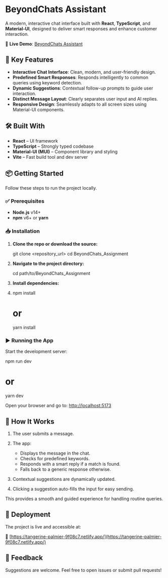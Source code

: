 

# BeyondChats Assistant

A modern, interactive chat interface built with **React**, **TypeScript**, and **Material-UI**, designed to deliver smart responses and enhance customer interaction.

🔗 **Live Demo**: [BeyondChats Assistant](https://tangerine-palmier-9f08c7.netlify.app/)


## 🚀 Key Features

* **Interactive Chat Interface**: Clean, modern, and user-friendly design.
* **Predefined Smart Responses**: Responds intelligently to common queries using keyword detection.
* **Dynamic Suggestions**: Contextual follow-up prompts to guide user interaction.
* **Distinct Message Layout**: Clearly separates user input and AI replies.
* **Responsive Design**: Seamlessly adapts to all screen sizes using Material-UI components.


## 🛠️ Built With

* **React** – UI framework
* **TypeScript** – Strongly typed codebase
* **Material-UI (MUI)** – Component library and styling
* **Vite** – Fast build tool and dev server


## 📦 Getting Started

Follow these steps to run the project locally.

### ✅ Prerequisites

* **Node.js** v14+
* **npm** v6+ or **yarn**

### 📥 Installation

1. **Clone the repo or download the source:**

   git clone <repository_url>
   cd BeyondChats_Assignment

2. **Navigate to the project directory:**

   cd path/to/BeyondChats_Assignment

3. **Install dependencies:**
4. 
   npm install
   # or
   yarn install

### ▶️ Running the App

Start the development server:

npm run dev
# or
yarn dev


Open your browser and go to: [http://localhost:5173](http://localhost:5173)


## 🧠 How It Works

1. The user submits a message.
2. The app:

   * Displays the message in the chat.
   * Checks for predefined keywords.
   * Responds with a smart reply if a match is found.
   * Falls back to a generic response otherwise.
3. Contextual suggestions are dynamically updated.
4. Clicking a suggestion auto-fills the input for easy sending.

This provides a smooth and guided experience for handling routine queries.


## 📡 Deployment

The project is live and accessible at:

🔗 [https://tangerine-palmier-9f08c7.netlify.app/](https://tangerine-palmier-9f08c7.netlify.app/)


## 💬 Feedback

Suggestions are welcome. Feel free to open issues or submit pull requests!


